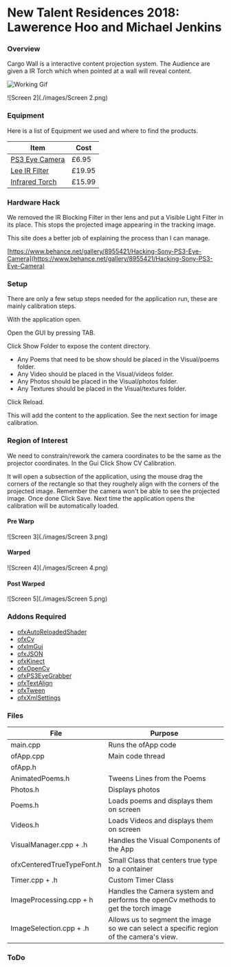 New Talent Residences 2018: Lawerence Hoo and Michael Jenkins
==

### Overview

Cargo Wall is a interactive content projection system.
The Audience are given a IR Torch which when pointed at a wall will reveal content.

![Working Gif](./images/CargoWallVideo.gif)

![Screen 2](./images/Screen 2.png)

### Equipment
Here is a list of Equipment we used and where to find the products. 

Item | Cost 
--- | ---
[PS3 Eye Camera](https://www.amazon.co.uk/Sony-PlayStation-Camera-Eyetoy-packed/dp/B00LME2JGQ/ref=sr_1_1?ie=UTF8&qid=1519318944&sr=8-1&keywords=ps3+camera&dpID=41FcXovv6SL&preST=_SX300_QL70_&dpSrc=srch) | £6.95
[Lee IR Filter](https://www.wexphotovideo.com/lee-87-ir-poly-filter-1010819/) | £19.95
[Infrared Torch](https://www.amazon.co.uk/Torch-850NM-Infrared-Vision-Flashlight/dp/B016ZPH470/ref=cts_sp_2_vtp) | £15.99

### Hardware Hack

We removed the IR Blocking Filter in ther lens and put a Visible Light Filter in its place. This stops the projected image appearing in the tracking image.

This site does a better job of explaining the process than I can manage.

[https://www.behance.net/gallery/8955421/Hacking-Sony-PS3-Eye-Camera](https://www.behance.net/gallery/8955421/Hacking-Sony-PS3-Eye-Camera)

### Setup

There are only a few setup steps needed for the application run, these are mainly calibration steps.

With the application open. 

Open the GUI by pressing TAB.

Click Show Folder to expose the content directory.

- Any Poems that need to be show should be placed in the Visual/poems folder.
- Any Video should be placed in the Visual/videos folder.
- Any Photos should be placed in the Visual/photos folder.
- Any Textures should be placed in the Visual/textures folder.

Click Reload. 

This will add the content to the application.
See the next section for image calibration.

### Region of Interest

We need to constrain/rework the camera coordinates to be the same as the projector coordinates. In the Gui Click Show CV Calibration.

It will open a subsection of the application, using the mouse drag the corners of the rectangle so that they roughely align with the corners of the projected image. Remember the camera won't be able to see the projected image. Once done Click Save. Next time the application opens the calibration will be automatically loaded.

#### Pre Warp
![Screen 3](./images/Screen 3.png)

#### Warped
![Screen 4](./images/Screen 4.png)

#### Post Warped
![Screen 5](./images/Screen 5.png)

### Addons Required

- [ofxAutoReloadedShader](http://github.com/andreasmuller/ofxAutoReloadedShader)
- [ofxCv](http://github.com/kylemcdonald/ofxCv)
- [ofxImGui](http://github.com/jvcleave/ofxImGui)
- [ofxJSON](http://github.com/jeffcrouse/ofxJSON)
- [ofxKinect]()
- [ofxOpenCv]()
- [ofxPS3EyeGrabber](http://github.com/bakercp/ofxPS3EyeGrabber)
- [ofxTextAlign](http://github.com/nariakiiwatani/ofxTextAlign)
- [ofxTween](http://github.com/arturoc/ofxTween)
- [ofxXmlSettings]()

### Files

File | Purpose
--- | ---
main.cpp | Runs the ofApp codeofApp.cpp | Main code threadofApp.h | 
AnimatedPoems.h | Tweens Lines from the Poems Photos.h | Displays photos Poems.h | Loads poems and displays them on screenVideos.h | Loads Videos and displays them on screenVisualManager.cpp + .h | Handles the Visual Components of the App
ofxCenteredTrueTypeFont.h | Small Class that centers true type to a containerTimer.cpp + .h | Custom  Timer Class
ImageProcessing.cpp + h | Handles the Camera system and performs the openCv methods to get the torch image ImageSelection.cpp + .h | Allows us to segment the image so we can select a specific region of the camera's view.

### ToDo